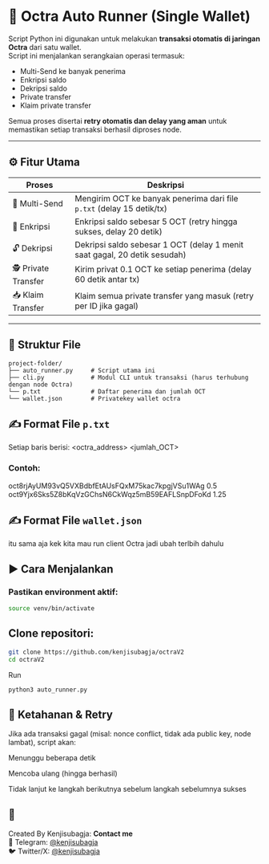 # 🔁 Octra Auto Runner (Single Wallet)

Script Python ini digunakan untuk melakukan **transaksi otomatis di jaringan Octra** dari satu wallet.  
Script ini menjalankan serangkaian operasi termasuk:

- Multi-Send ke banyak penerima
- Enkripsi saldo
- Dekripsi saldo
- Private transfer
- Klaim private transfer

Semua proses disertai **retry otomatis dan delay yang aman** untuk memastikan setiap transaksi berhasil diproses node.

---

## ⚙️ Fitur Utama

| Proses             | Deskripsi                                                                 |
|--------------------|---------------------------------------------------------------------------|
| 🔁 Multi-Send       | Mengirim OCT ke banyak penerima dari file `p.txt` (delay 15 detik/tx)     |
| 🔐 Enkripsi         | Enkripsi saldo sebesar 5 OCT (retry hingga sukses, delay 20 detik)        |
| 🔓 Dekripsi         | Dekripsi saldo sebesar 1 OCT (delay 1 menit saat gagal, 20 detik sesudah) |
| 🕵️ Private Transfer | Kirim privat 0.1 OCT ke setiap penerima (delay 60 detik antar tx)         |
| 📥 Klaim Transfer   | Klaim semua private transfer yang masuk (retry per ID jika gagal)         |

---

## 📂 Struktur File

```text
project-folder/
├── auto_runner.py     # Script utama ini
├── cli.py             # Modul CLI untuk transaksi (harus terhubung dengan node Octra)
└── p.txt              # Daftar penerima dan jumlah OCT
└── wallet.json        # Privatekey wallet octra
```
## ✍️ Format File `p.txt`
Setiap baris berisi:
<octra_address> <jumlah_OCT>
### Contoh:
oct8rjAyUM93vQ5VXBdbfEtAUsFQxM75kac7kpgjVSu1WAg 0.5  
oct9Yjx6Sks5Z8bKqVzGChsN6CkWqz5mB59EAFLSnpDFoKd 1.25
## ✍️ Format File `wallet.json`
itu sama aja kek kita mau run client Octra jadi ubah terlbih dahulu

## ▶️ Cara Menjalankan

### Pastikan environment aktif:
```bash
source venv/bin/activate
```
## Clone repositori:
```bash
git clone https://github.com/kenjisubagja/octraV2
cd octraV2
```
Run
```bash
python3 auto_runner.py
```
## 📌 Ketahanan & Retry
Jika ada transaksi gagal (misal: nonce conflict, tidak ada public key, node lambat), script akan:

Menunggu beberapa detik

Mencoba ulang (hingga berhasil)

Tidak lanjut ke langkah berikutnya sebelum langkah sebelumnya sukses
## 👤
Created By Kenjisubagja:
**Contact me**  
📨 Telegram: [@kenjisubagja](https://t.me/kenjisubagja)  
🐦 Twitter/X: [@kenjisubagja](https://x.com/kenjisubagja)
